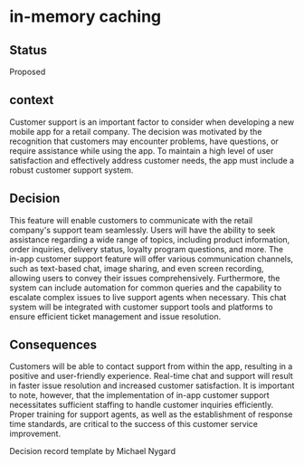 # in-memory caching 

## Status
Proposed

## context
Customer support is an important factor to consider when developing a new mobile app for a retail company. The decision was motivated by the recognition that customers may encounter problems, have questions, or require assistance while using the app. To maintain a high level of user satisfaction and effectively address customer needs, the app must include a robust customer support system.

## Decision
This feature will enable customers to communicate with the retail company's support team seamlessly. Users will have the ability to seek assistance regarding a wide range of topics, including product information, order inquiries, delivery status, loyalty program questions, and more. The in-app customer support feature will offer various communication channels, such as text-based chat, image sharing, and even screen recording, allowing users to convey their issues comprehensively. Furthermore, the system can include automation for common queries and the capability to escalate complex issues to live support agents when necessary. This chat system will be integrated with customer support tools and platforms to ensure efficient ticket management and issue resolution.

## Consequences
Customers will be able to contact support from within the app, resulting in a positive and user-friendly experience. Real-time chat and support will result in faster issue resolution and increased customer satisfaction. It is important to note, however, that the implementation of in-app customer support necessitates sufficient staffing to handle customer inquiries efficiently. Proper training for support agents, as well as the establishment of response time standards, are critical to the success of this customer service improvement.

Decision record template by Michael Nygard